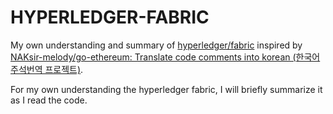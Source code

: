 # HYPERLEDGER-FABRIC

My own understanding and summary of [hyperledger/fabric](https://github.com/hyperledger/fabric) inspired by [NAKsir-melody/go-ethereum: Translate code comments into korean (한국어 주석번역 프로젝트)](https://github.com/NAKsir-melody/go-ethereum).

For my own understanding the hyperledger fabric, I will briefly summarize it as I read the code.
